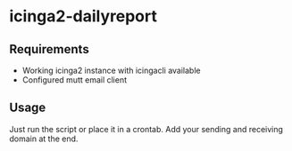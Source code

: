 # icinga2-dailyreport
## Requirements
* Working icinga2 instance with icingacli available
* Configured mutt email client

## Usage
Just run the script or place it in a crontab. Add your sending and receiving domain at the end.
